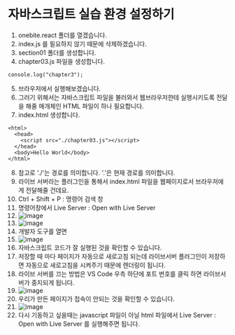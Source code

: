 # 자바스크립트 실습 환경 설정하기

1. onebite.react 폴더를 열겠습니다.
2. index.js 를 필요하지 않기 때문에 삭제하겠습니다.
3. section01 폴더를 생성합니다.
4. chapter03.js 파일을 생성합니다.
```
console.log("chapter3");
```
5. 브라우저에서 실행해보겠습니다.
6. 그러기 위해서는 자바스크립트 파일을 불러와서 웹브라우저한테 실행시키도록 전달을 해줄 매개체인 HTML 파일이 하나 필요합니다.
7. index.html 생성합니다.
```
<html>
  <head>
    <script src="./chapter03.js"></script>
  </head>
  <body>Hello World</body>
</html>

```
8. 참고로 './'는 경로를 의미합니다. '.'은 현재 경로를 의미합니다.
9. 라이브 서버라는 플러그인을 통해서 index.html 파일을 웹페이지로서 브라우저에게 전달해줄 건데요.
10. Ctrl + Shift + P : 명령어 검색 창
11. 명령어창에서 Live Server : Open with Live Server
12. ![image](https://github.com/user-attachments/assets/fdd28f37-249f-4e25-9438-582e46716658)
13. ![image](https://github.com/user-attachments/assets/49237f68-8ba5-412d-87b5-ef8442372f8a)
14. 개발자 도구를 열면
15. ![image](https://github.com/user-attachments/assets/0e36dc5d-0d89-4f35-b6d5-af117c75f6a4)
16. 자바스크립트 코드가 잘 실행된 것을 확인할 수 있습니다.
17. 저장할 때 마다 페이지가 자동으로 새로고침 되는데 라이브서버 플러그인이 저장하면 자동으로 새로고침을 시켜주기 때문에 렌더링이 됩니다.
18. 라이브 서버를 끄는 방법은 VS Code 우측 하단에 포트 번호를 클릭 하면 라이브서버가 중지되게 됩니다.
19. ![image](https://github.com/user-attachments/assets/52384473-1650-4c59-8fba-2fd283377bb4)
20. 우리가 만든 페이지가 접속이 안되는 것을 확인할 수 있습니다.
21. ![image](https://github.com/user-attachments/assets/34c41922-8975-4433-b891-23d34a09ba0b)
22. 다시 기동하고 싶을때는 javascript 파일이 아닐 html 파일에서 Live Server : Open with Live Server 를 실행해주면 됩니다.

